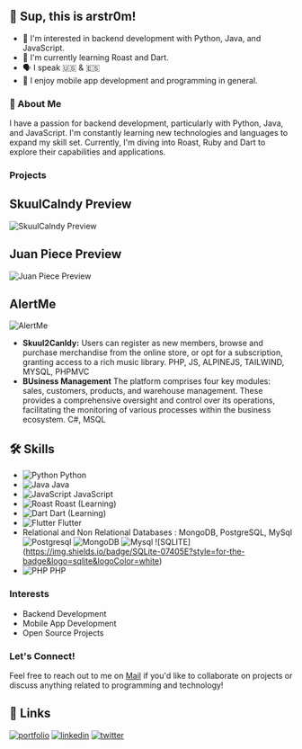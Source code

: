 ## 👋 Sup, this is arstr0m!

- 👀 I'm interested in backend development with Python, Java, and JavaScript.
- 🌱 I'm currently learning Roast and Dart.
- 🗣️ I speak 🇺🇸 & 🇪🇸
- 💼 I enjoy mobile app development and programming in general.

### 🚀 About Me

I have a passion for backend development, particularly with Python, Java, and JavaScript. I'm constantly learning new technologies and languages to expand my skill set. Currently, I'm diving into Roast, Ruby and Dart to explore their capabilities and applications.

### Projects
## SkuulCalndy Preview
![SkuulCalndy Preview](https://drive.google.com/uc?id=1xPYM4vAyvGzxK1jZHpskIPWFsr2TVgPZ)

## Juan Piece Preview
![Juan Piece Preview](https://drive.google.com/uc?id=1kyhiAg0CcG2o_tmc6U_zcvrZI5uiaxNe)

## AlertMe
![AlertMe](https://drive.google.com/uc?id=1OZEV-nEy5BbRDh1ylGgUpJpuTvMSYZJr)

- **Skuul2Canldy:** Users can register as new members, browse and purchase merchandise from the online store, or opt for a subscription, granting access to a rich music library. PHP, JS, ALPINEJS, TAILWIND, MYSQL, PHPMVC
- **BUsiness Management** The platform comprises four key modules: sales, customers, products, and warehouse management. These provides a comprehensive oversight and control over its operations, facilitating the monitoring of various processes within the business ecosystem. C#, MSQL

 ## 🛠 Skills

- ![Python](https://img.shields.io/badge/Python-3776AB?style=for-the-badge&logo=python&logoColor=white) Python
- ![Java](https://img.shields.io/badge/Java-007396?style=for-the-badge&logo=java&logoColor=white) Java
- ![JavaScript](https://img.shields.io/badge/JavaScript-F7DF1E?style=for-the-badge&logo=javascript&logoColor=black) JavaScript
- ![Roast](https://img.shields.io/badge/Roast-DD0031?style=for-the-badge&logo=roast&logoColor=white) Roast (Learning)
- ![Dart](https://img.shields.io/badge/Dart-0175C2?style=for-the-badge&logo=dart&logoColor=white) Dart (Learning)
- ![Flutter](https://img.shields.io/badge/Flutter-02569B?style=for-the-badge&logo=flutter&logoColor=white) Flutter
- Relational and Non Relational Databases : MongoDB, PostgreSQL, MySql ![Postgresql](https://img.shields.io/badge/PostgreSQL-316192?style=for-the-badge&logo=postgresql&logoColor=white) ![MongoDB](https://img.shields.io/badge/MongoDB-4EA94B?style=for-the-badge&logo=mongodb&logoColor=white) ![Mysql](https://img.shields.io/badge/MySQL-005C84?style=for-the-badge&logo=mysql&logoColor=white) ![SQLITE] (https://img.shields.io/badge/SQLite-07405E?style=for-the-badge&logo=sqlite&logoColor=white)
- ![PHP](https://img.shields.io/badge/PHP-777BB4?style=for-the-badge&logo=php&logoColor=white) PHP 

### Interests

- Backend Development
- Mobile App Development
- Open Source Projects

### Let's Connect!

Feel free to reach out to me on [Mail](https://github.com/arstr0m) if you'd like to collaborate on projects or discuss anything related to programming and technology!

## 🔗 Links
[![portfolio](https://img.shields.io/badge/my_portfolio-000?style=for-the-badge&logo=ko-fi&logoColor=white)](https://katherineoelsner.com/)
[![linkedin](https://img.shields.io/badge/linkedin-0A66C2?style=for-the-badge&logo=linkedin&logoColor=white)](https://www.linkedin.com/)
[![twitter](https://img.shields.io/badge/twitter-1DA1F2?style=for-the-badge&logo=twitter&logoColor=white)](https://twitter.com/)

